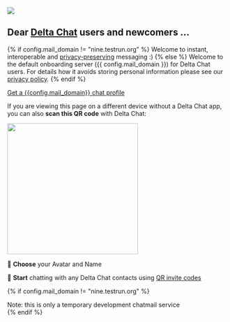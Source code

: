 <img class="banner" src="collage-top.png">

## Dear [Delta Chat](https://get.delta.chat) users and newcomers ... 

{% if config.mail_domain != "nine.testrun.org" %}
Welcome to instant, interoperable and [privacy-preserving](privacy.html) messaging :) 
{% else %}
Welcome to the default onboarding server ({{ config.mail_domain }}) 
for Delta Chat users.  For details how it avoids storing personal information
please see our [privacy policy](privacy.html). 
{% endif %}

<a class="cta-button" href="DCACCOUNT:https://{{ config.mail_domain }}/new">Get a {{config.mail_domain}} chat profile</a>

If you are viewing this page on a different device
without a Delta Chat app,
you can also **scan this QR code** with Delta Chat:

<a href="DCACCOUNT:https://{{ config.mail_domain }}/new">
  <img width=300 style="float: none;" src="qr-chatmail-invite-{{config.mail_domain}}.png">
</a>

🐣 **Choose** your Avatar and Name

💬 **Start** chatting with any Delta Chat contacts using [QR invite codes](https://delta.chat/en/help#howtoe2ee)

{% if config.mail_domain != "nine.testrun.org" %}
<div class="experimental">Note: this is only a temporary development chatmail service</div>
{% endif %}
